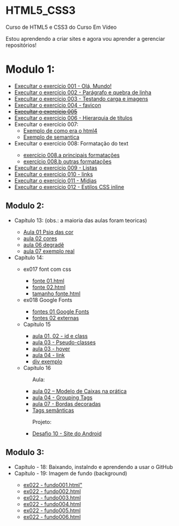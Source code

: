# HTML5_CSS3
 Curso de HTML5 e CSS3 do Curso Em Vídeo

 Estou aprendendo a criar sites e agora vou aprender a gerenciar repositórios!

 <h1>Modulo 1:</h1>

<ul>
   <li><a href="https://matheuslufano.github.io/Curso-HTML5-CSS3/m%C3%B3dulo%201/exerc%C3%ADcios/ex001/" target="_blank">Execultar o exercício 001 - Olá, Mundo!</a>
   <li><a href="https://matheuslufano.github.io/Curso-HTML5-CSS3/m%C3%B3dulo%201/exerc%C3%ADcios/ex002/" target="_blank">Execultar o exercício 002 - Parágrafo e quebra de linha</a>
   <li><a href="https://matheuslufano.github.io/Curso-HTML5-CSS3/m%C3%B3dulo%201/exerc%C3%ADcios/ex003/" target="_blank">Execultar o exercício 003 - Testando carga e imagens</a>
   <li><a href="https://matheuslufano.github.io/Curso-HTML5-CSS3/m%C3%B3dulo%201/exerc%C3%ADcios/ex004/" target="_blank">Execultar o exercício 004 - favicon</a>
   <li><a href="https://matheuslufano.github.io/Curso-HTML5-CSS3/m%C3%B3dulo%201/exerc%C3%ADcios/ex005/" target="_blank"><del>Execultar o exercício 005 </del></a>
   <li><a href="https://matheuslufano.github.io/Curso-HTML5-CSS3/m%C3%B3dulo%201/exerc%C3%ADcios/ex006/" target="_blank">Execultar o exercício 006 - Hierarquia de títulos</a>

   <li>Execultar o exercício 007:<br>
    <ul>
        <li><a href="https://matheuslufano.github.io/Curso-HTML5-CSS3/m%C3%B3dulo%201/exerc%C3%ADcios/ex007/html4.html"target="_blank">Exemplo de como era o html4</a></li>
        <li><a href="https://matheuslufano.github.io/Curso-HTML5-CSS3/m%C3%B3dulo%201/exerc%C3%ADcios/ex007/html5.html"target="_blank">Exemplo de semantica</a></li>
    </ul>
    <li>Execultar o exercício 008: Formatação do text</li>

   <ul>
       <li><a href="https://matheuslufano.github.io/Curso-HTML5-CSS3/m%C3%B3dulo%201/exerc%C3%ADcios/ex008/" target="_blank">exercício 008.a principais formatações</a>
       <li><a href="https://matheuslufano.github.io/Curso-HTML5-CSS3/m%C3%B3dulo%201/exerc%C3%ADcios/ex008%20b/" target="_blank">exercício 008.b outras formatações</a>
   </ul>

   <li><a href="https://matheuslufano.github.io/Curso-HTML5-CSS3/m%C3%B3dulo%201/exerc%C3%ADcios/ex009/" target="_blank">Execultar o exercício 009 - Listas</a>
   <li><a href="https://matheuslufano.github.io/Curso-HTML5-CSS3/m%C3%B3dulo%201/exerc%C3%ADcios/ex010/" target="_blank">Execultar o exercício 010 - links</a>
   <li><a href="https://matheuslufano.github.io/Curso-HTML5-CSS3/m%C3%B3dulo%201/exerc%C3%ADcios/ex011/" target="_blank">Execultar o exercício 011 - Mídias</a>
   <li><a href="https://matheuslufano.github.io/Curso-HTML5-CSS3/m%C3%B3dulo%201/exerc%C3%ADcios/ex012/ex013/index.html" target="_blank">Execultar o exercício 012 - Estilos CSS inline</a>
</ul>

<h2>Modulo 2: </h2>
<ul>
    <li>Capítulo 13: (obs.: a maioria das aulas foram teoricas)</li>
    <ul>
        <li><a href="https://matheuslufano.github.io/Curso-HTML5-CSS3/módulo 2/capítulo 13/Aula 01 Psiq das cor/ex016/Cores.html" target="_blank">Aula 01 Psiq das cor</a></li>
        <li><a href="https://matheuslufano.github.io/Curso-HTML5-CSS3/módulo 2/capítulo 13/aula 02 cores/representando cores.html" target="_blank">aula 02 cores</a></li>
        <li><a href="https://matheuslufano.github.io/Curso-HTML5-CSS3/módulo 2/capítulo 13/aula 06 degradê/degradê.html" target="_blank">aula 06 degradê</a></li>
        <li><a href="https://matheuslufano.github.io/Curso-HTML5-CSS3/módulo 2/capítulo 13/aula 07 exemplo real/site.html" target="_blank">aula 07 exemplo real</a></li>
    </ul>
    <li>Capítulo 14:</li>
    <ul>
        <li>ex017 font com css</li>
        <ul>
            <li><a href="https://matheuslufano.github.io/Curso-HTML5-CSS3/módulo 2/capítulo 14/ex017 font com css/fonte 01.html" target="_blank">fonte 01.html</a></li>
            <li><a href="https://matheuslufano.github.io/Curso-HTML5-CSS3/módulo 2/capítulo 14/ex017 font com css/fonte 02.html" target="_blank">fonte 02.html</a></li>
            <li><a href="https://matheuslufano.github.io/Curso-HTML5-CSS3/módulo 2/capítulo 14/ex017 font com css/tamanho fonte.html" target="_blank">tamanho fonte.html</a></li>
        </ul>
        <li>ex018 Google Fonts</li>
        <ul>
            <li><a href="https://matheuslufano.github.io/Curso-HTML5-CSS3/módulo 2/capítulo 14/ex018 Google Fonts/fontes 01 Google Fonts.html" target="_blank">fontes 01 Google Fonts</a></li>
            <li><a href="https://matheuslufano.github.io/Curso-HTML5-CSS3/módulo 2/capítulo 14/ex018 Google Fonts/fontes 02 externas.html" target="_blank">fontes 02 externas</a></li>
        </ul>
        <li>Capítulo 15</li>
        <ul>
            <li><a href="https://matheuslufano.github.io/Curso-HTML5-CSS3/módulo 2/capítulo 15/aula 01, 02  - id e class.html" target="_blank">aula 01, 02  - id e class</a></li>
            <li><a href="https://matheuslufano.github.io/Curso-HTML5-CSS3/módulo 2/capítulo 15/aula 03 - Pseudo-classes" target="_blank">aula 03 - Pseudo-classes</a></li>
            <li><a href="https://matheuslufano.github.io/Curso-HTML5-CSS3/módulo 2/capítulo 15/aula 03 - hover" target="_blank">aula 03 - hover</a></li>
            <li><a href="https://matheuslufano.github.io/Curso-HTML5-CSS3/módulo 2/capítulo 15/aula 04 - link" target="_blank">aula 04 - link</a></li>
            <li><a href="https://matheuslufano.github.io/Curso-HTML5-CSS3/módulo 2/capítulo 15/div exemplo" target="_blank">div exemplo</a></li>
        </ul>
        <li>Capítulo 16</li>
        <ul>
            <p>Aula:</p>
            <li><a href="https://matheuslufano.github.io/Curso-HTML5-CSS3/módulo 2/capítulo 16/aulas/aula 02 – Modelo de Caixas na prática" target="_blank">aula 02 – Modelo de Caixas na prática</a></li>
            <li><a href="https://matheuslufano.github.io/Curso-HTML5-CSS3/módulo 2/capítulo 16/aulas/aula 04 - Grouping Tags" target="_blank">aula 04 - Grouping Tags</a></li>
            <li><a href="https://matheuslufano.github.io/Curso-HTML5-CSS3/módulo 2/capítulo 16/aulas/aula 07 - Bordas decoradas" target="_blank">aula 07 - Bordas decoradas</a></li>
            <li><a href="https://matheuslufano.github.io/Curso-HTML5-CSS3/módulo 2/capítulo 16/aulas/Tags semânticas.html" target="_blank">Tags semânticas</a></li>
            <p>Projeto: </p>
            <li><a href="https://matheuslufano.github.io/Curso-HTML5-CSS3/módulo 2/capítulo 16/Desafio 10/projeto final/site-android-v0.1.html" target="_blank"> Desafio 10 - Site do Android</a></li>
        </ul>
    </ul>
</ul>

<h2>Modulo 3: </h2>
<ul>
    <li>Capítulo - 18: Baixando, instalndo e aprendendo a usar o GitHub</li>
    <li>Capítulo - 19: Imagem de fundo (background)</li>
    <ul>
        <li><a href="https://matheuslufano.github.io/Curso-HTML5-CSS3/módulo 3/capítlo 19/ex022/ fundo001.html">ex022 - fundo001.html"</a></li>
        <li><a href="https://matheuslufano.github.io/Curso-HTML5-CSS3/módulo 3/capítlo 19/ex022/ fundo002.html">ex022 - fundo002.html</a></li>
        <li><a href="https://matheuslufano.github.io/Curso-HTML5-CSS3/módulo 3/capítlo 19/ex022/ fundo003.html">ex022 - fundo003.html</a></li>
        <li><a href="https://matheuslufano.github.io/Curso-HTML5-CSS3/módulo 3/capítlo 19/ex022/ fundo004.html">ex022 - fundo004.html</a></li>
        <li><a href="https://matheuslufano.github.io/Curso-HTML5-CSS3/módulo 3/capítlo 19/ex022/ fundo005.html">ex022 - fundo005.html</a></li>
        <li><a href="https://matheuslufano.github.io/Curso-HTML5-CSS3/módulo 3/capítlo 19/ex022/ fundo006.html">ex022 - fundo006.html</a></li>
    </ul>
</ul>